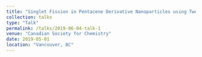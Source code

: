 ```yaml
---
title: "Singlet Fission in Pentacene Derivative Nanoparticles using Two-Dimensional Electronic Spectroscopy"
collection: talks
type: "Talk"
permalink: /talks/2019-06-04-talk-1
venue: "Canadian Society for Chemistry"
date: 2019-05-01
location: "Vancouver, BC"
---
```



